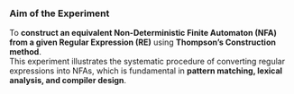 ### Aim of the Experiment 

To **construct an equivalent Non-Deterministic Finite Automaton (NFA) from a given Regular Expression (RE)** using **Thompson’s Construction method**.  
This experiment illustrates the systematic procedure of converting regular expressions into NFAs, which is fundamental in **pattern matching, lexical analysis, and compiler design**.
